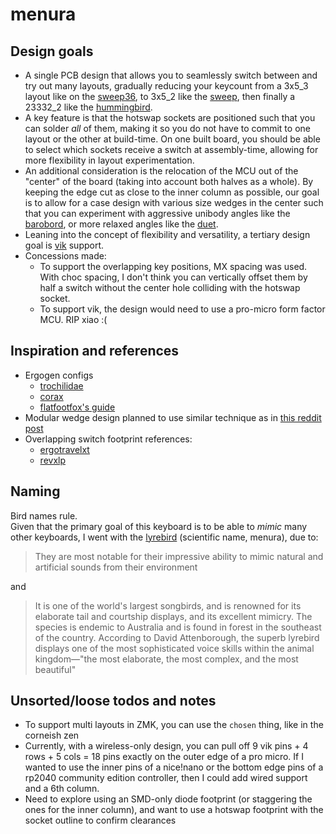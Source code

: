 # menura

## Design goals

- A single PCB design that allows you to seamlessly switch between and try out many layouts, gradually reducing your keycount from a 3x5\_3 layout like on the [sweep36](https://github.com/sadekbaroudi/sweep36), to 3x5\_2 like the [sweep](https://github.com/davidphilipbarr/Sweep), then finally a 23332\_2 like the [hummingbird](https://github.com/PJE66/hummingbird).
- A key feature is that the hotswap sockets are positioned such that you can solder *all* of them, making it so you do not have to commit to one layout or the other at build-time. On one built board, you should be able to select which sockets receive a switch at assembly-time, allowing for more flexibility in layout experimentation.
- An additional consideration is the relocation of the MCU out of the "center" of the board (taking into account both halves as a whole). By keeping the edge cut as close to the inner column as possible, our goal is to allow for a case design with various size wedges in the center such that you can experiment with aggressive unibody angles like the [barobord](https://github.com/sadekbaroudi/barobord), or more relaxed angles like the [duet](https://github.com/zzeneg/duet).
- Leaning into the concept of flexibility and versatility, a tertiary design goal is [vik](https://github.com/sadekbaroudi/vik) support.
- Concessions made:
    - To support the overlapping key positions, MX spacing was used. With choc spacing, I don't think you can vertically offset them by half a switch without the center hole colliding with the hotswap socket.
    - To support vik, the design would need to use a pro-micro form factor MCU. RIP xiao :(

## Inspiration and references

- Ergogen configs
    - [trochilidae](https://github.com/jcmkk3/trochilidae/tree/main)
    - [corax](https://github.com/dnlbauer/corax-keyboard/tree/main)
    - [flatfootfox's guide](https://flatfootfox.com/ergogen-introduction/)
- Modular wedge design planned to use similar technique as in [this reddit post](https://redd.it/1ej0ngl)
- Overlapping switch footprint references:
    - [ergotravelxt](https://github.com/FIXMBR/ErgoTravelXT)
    - [revxlp](https://gitlab.com/lpgalaxy/revxlp)

## Naming

Bird names rule.  
Given that the primary goal of this keyboard is to be able to *mimic* many other keyboards, I went with the [lyrebird](https://en.wikipedia.org/wiki/Lyrebird) (scientific name, menura), due to:

> They are most notable for their impressive ability to mimic natural and artificial sounds from their environment

and

> It is one of the world's largest songbirds, and is renowned for its elaborate tail and courtship displays, and its excellent mimicry. The species is endemic to Australia and is found in forest in the southeast of the country. According to David Attenborough, the superb lyrebird displays one of the most sophisticated voice skills within the animal kingdom—"the most elaborate, the most complex, and the most beautiful"

## Unsorted/loose todos and notes

- To support multi layouts in ZMK, you can use the `chosen` thing, like in the corneish zen
- Currently, with a wireless-only design, you can pull off 9 vik pins + 4 rows + 5 cols = 18 pins exactly on the outer edge of a pro micro. If I wanted to use the inner pins of a nice!nano or the bottom edge pins of a rp2040 community edition controller, then I could add wired support and a 6th column.
- Need to explore using an SMD-only diode footprint (or staggering the ones for the inner column), and want to use a hotswap footprint with the socket outline to confirm clearances
